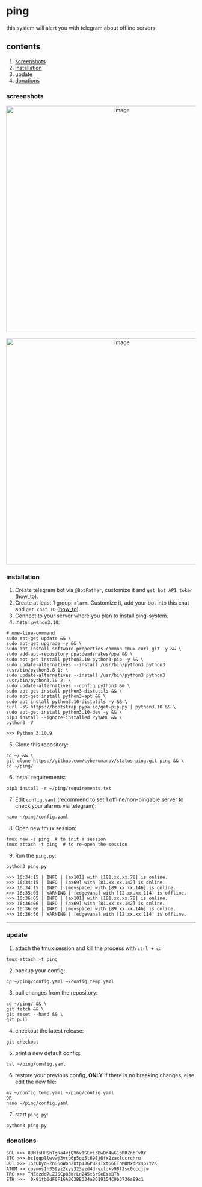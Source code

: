 # ping

this system will alert you with telegram about offline servers.

## contents
1. [screenshots](https://github.com/cyberomanov/status-ping#screenshots)
2. [installation](https://github.com/cyberomanov/status-ping#installation)
3. [update](https://github.com/cyberomanov/status-ping#update)
4. [donations](https://github.com/cyberomanov/status-ping#donations)

### screenshots

<p align="center">
<img width="600" alt="image" src="https://user-images.githubusercontent.com/41644451/208536945-12e91897-1cd7-4678-9636-8c7a2e95a901.png">
<br> <br>
<img width="600" alt="image" src="https://user-images.githubusercontent.com/41644451/208537089-63e58309-510a-4909-ab7b-8455d70168db.png">
</p>

### installation

1. Create telegram bot via `@BotFather`, customize it and `get bot API token` ([how_to](https://www.siteguarding.com/en/how-to-get-telegram-bot-api-token)).
2. Create at least 1 group: `alarm`. Customize it, add your bot into this chat and `get chat ID` ([how_to](https://stackoverflow.com/questions/32423837/telegram-bot-how-to-get-a-group-chat-id)).
3. Connect to your server where you plan to install ping-system.
4. Install `python3.10`:
```
# one-line-command
sudo apt-get update && \
sudo apt-get upgrade -y && \
sudo apt install software-properties-common tmux curl git -y && \
sudo add-apt-repository ppa:deadsnakes/ppa && \
sudo apt-get install python3.10 python3-pip -y && \
sudo update-alternatives --install /usr/bin/python3 python3 /usr/bin/python3.8 1; \
sudo update-alternatives --install /usr/bin/python3 python3 /usr/bin/python3.10 2; \
sudo update-alternatives --config python3 && \
sudo apt-get install python3-distutils && \
sudo apt-get install python3-apt && \
sudo apt install python3.10-distutils -y && \
curl -sS https://bootstrap.pypa.io/get-pip.py | python3.10 && \
sudo apt-get install python3.10-dev -y && \
pip3 install --ignore-installed PyYAML && \
python3 -V

>>> Python 3.10.9
```
5. Clone this repository:
```
cd ~/ && \
git clone https://github.com/cyberomanov/status-ping.git ping && \
cd ~/ping/
```
6. Install requirements:
```
pip3 install -r ~/ping/requirements.txt
```
7. Edit `config.yaml` (recommend to set 1 offline/non-pingable server to check your alarms via telegram):
```
nano ~/ping/config.yaml
```
8. Open new tmux session:
```
tmux new -s ping  # to init a session
tmux attach -t ping  # to re-open the session
```
9. Run the `ping.py`:
```
python3 ping.py

>>> 16:34:15 | INFO | [ax101] with [181.xx.xx.78] is online.
>>> 16:34:15 | INFO | [ax69] with [81.xx.xx.142] is online.
>>> 16:34:15 | INFO | [mevspace] with [89.xx.xx.146] is online.
>>> 16:35:05 | WARNING | [edgevana] with [12.xx.xx.114] is offline.
>>> 16:36:05 | INFO | [ax101] with [181.xx.xx.78] is online.
>>> 16:36:06 | INFO | [ax69] with [81.xx.xx.142] is online.
>>> 16:36:06 | INFO | [mevspace] with [89.xx.xx.146] is online.
>>> 16:36:56 | WARNING | [edgevana] with [12.xx.xx.114] is offline.
```

---------
### update

1. attach the tmux session and kill the process with `ctrl + c`:
```
tmux attach -t ping
```
2. backup your config:
```
cp ~/ping/config.yaml ~/config_temp.yaml
```
3. pull changes from the repository:
```
cd ~/ping/ && \
git fetch && \
git reset --hard && \
git pull
```
4. checkout the latest release:
```
git checkout
```
5. print a new default config:
```
cat ~/ping/config.yaml
```
6. restore your previous config, **ONLY** if there is no breaking changes, else edit the new file:
```
mv ~/config_temp.yaml ~/ping/config.yaml
OR
nano ~/ping/config.yaml
```
7. start `ping.py`:
```
python3 ping.py
```

### donations

```
SOL >>> 8UM1sHHShTgNa4vjQV6v1SEvi3BwDn4wG1pRRZnbFvRY
BTC >>> bc1qqpllwvwj3vrp6p5qq5t698j6fx2zaxlucrchru
DOT >>> 15rCbyqHZnS6oWon2ntp1JGPBZsTxt66EThMDMxdPxs67Y2K
ATOM >> cosmos1h359yz2xyy323ezd4dryxldkv98f2sc0cccjjw
TRC >>> TMZczdd7LZJSCp83WrLn245t6rSeEYeBTh
ETH >>>  0x81fb0dF0F16ABC3BE334aB619154C9b3736aB9c1
```

